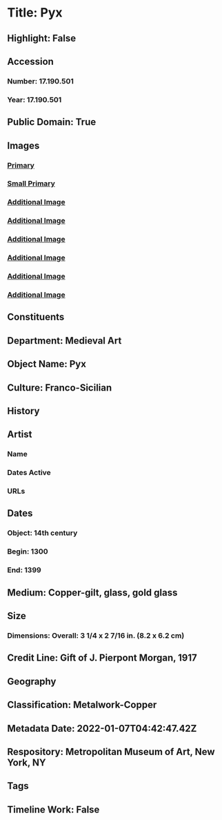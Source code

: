 # Title: Pyx
## Highlight: False
## Accession
### Number: 17.190.501
### Year: 17.190.501
## Public Domain: True
## Images
### [Primary](https://images.metmuseum.org/CRDImages/md/original/sf17-190-501s1.jpg)
### [Small Primary](https://images.metmuseum.org/CRDImages/md/web-large/sf17-190-501s1.jpg)
### [Additional Image](https://images.metmuseum.org/CRDImages/md/original/sf17-190-501s2.jpg)
### [Additional Image](https://images.metmuseum.org/CRDImages/md/original/sf17-190-501s3.jpg)
### [Additional Image](https://images.metmuseum.org/CRDImages/md/original/sf17-190-501s4.jpg)
### [Additional Image](https://images.metmuseum.org/CRDImages/md/original/sf17-190-501s6.jpg)
### [Additional Image](https://images.metmuseum.org/CRDImages/md/original/sf17-190-501s7.jpg)
### [Additional Image](https://images.metmuseum.org/CRDImages/md/original/sf17-190-501s5.jpg)
## Constituents
## Department: Medieval Art
## Object Name: Pyx
## Culture: Franco-Sicilian
## History
## Artist
### Name
### Dates Active
### URLs
## Dates
### Object: 14th century
### Begin: 1300
### End: 1399
## Medium: Copper-gilt, glass, gold glass
## Size
### Dimensions: Overall: 3 1/4 x 2 7/16 in. (8.2 x 6.2 cm)
## Credit Line: Gift of J. Pierpont Morgan, 1917
## Geography
## Classification: Metalwork-Copper
## Metadata Date: 2022-01-07T04:42:47.42Z
## Respository: Metropolitan Museum of Art, New York, NY
## Tags
## Timeline Work: False